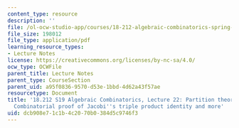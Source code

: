 ```yaml
---
content_type: resource
description: ''
file: /ol-ocw-studio-app/courses/18-212-algebraic-combinatorics-spring-2019/dcb908e71c1b4c2070b0384d5c9746f3_MIT18_212S19_lec22.pdf
file_size: 198012
file_type: application/pdf
learning_resource_types:
- Lecture Notes
license: https://creativecommons.org/licenses/by-nc-sa/4.0/
ocw_type: OCWFile
parent_title: Lecture Notes
parent_type: CourseSection
parent_uid: a95f0836-9570-d53e-1bbd-4d62a43f57ae
resourcetype: Document
title: '18.212 S19 Algebraic Combinatorics, Lecture 22: Partition theory (cont.).
  Combinatorial proof of Jacobi''s triple product identity and more'
uid: dcb908e7-1c1b-4c20-70b0-384d5c9746f3
---
```

